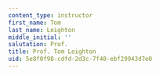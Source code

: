 ```yaml
---
content_type: instructor
first_name: Tom
last_name: Leighton
middle_initial: ''
salutation: Prof.
title: Prof. Tom Leighton
uid: 5e8f0f98-cdfd-2d3c-7f40-ebf29943d7e0
---
```

